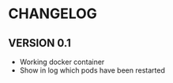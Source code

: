 # CHANGELOG

## VERSION 0.1

- Working docker container
- Show in log which pods have been restarted
